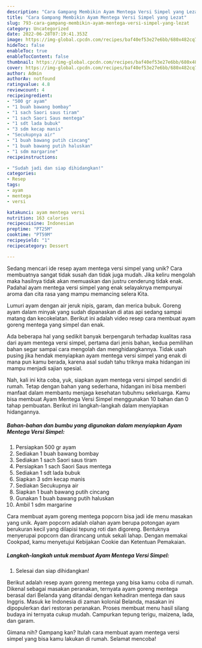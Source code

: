 ```yaml
---
description: "Cara Gampang Membikin Ayam Mentega Versi Simpel yang Lezat"
title: "Cara Gampang Membikin Ayam Mentega Versi Simpel yang Lezat"
slug: 793-cara-gampang-membikin-ayam-mentega-versi-simpel-yang-lezat
category: Uncategorized
date: 2022-06-28T07:19:41.353Z
image: https://img-global.cpcdn.com/recipes/baf40ef53e27e6bb/680x482cq70/ayam-mentega-versi-simpel-foto-resep-utama.jpg
hideToc: false
enableToc: true
enableTocContent: false
thumbnail: https://img-global.cpcdn.com/recipes/baf40ef53e27e6bb/680x482cq70/ayam-mentega-versi-simpel-foto-resep-utama.jpg
cover: https://img-global.cpcdn.com/recipes/baf40ef53e27e6bb/680x482cq70/ayam-mentega-versi-simpel-foto-resep-utama.jpg
author: Admin
authorAv: notfound
ratingvalue: 4.8
reviewcount: 4
recipeingredient:
- "500 gr ayam"
- "1 buah bawang bombay"
- "1 sach Saori saus tiram"
- "1 sach Saori Saus mentega"
- "1 sdt lada bubuk"
- "3 sdm kecap manis"
- "Secukupnya air"
- "1 buah bawang putih cincang"
- "1 buah bawang putih haluskan"
- "1 sdm margarine"
recipeinstructions:

- "Sudah jadi dan siap dihidangkan!"
categories:
- Resep
tags:
- ayam
- mentega
- versi

katakunci: ayam mentega versi 
nutrition: 163 calories
recipecuisine: Indonesian
preptime: "PT25M"
cooktime: "PT59M"
recipeyield: "1"
recipecategory: Dessert

---
```





Sedang mencari ide resep ayam mentega versi simpel yang unik? Cara membuatnya sangat tidak susah dan tidak juga mudah. Jika keliru mengolah maka hasilnya tidak akan memuaskan dan justru cenderung tidak enak. Padahal ayam mentega versi simpel yang enak selayaknya mempunyai aroma dan cita rasa yang mampu memancing selera Kita.





Lumuri ayam dengan air jeruk nipis, garam, dan merica bubuk. Goreng ayam dalam minyak yang sudah dipanaskan di atas api sedang sampai matang dan kecokelatan. Berikut ini adalah video resep cara membuat ayam goreng mentega yang simpel dan enak.

Ada beberapa hal yang sedikit banyak berpengaruh terhadap kualitas rasa dari ayam mentega versi simpel, pertama dari jenis bahan, kedua pemilihan bahan segar sampai cara mengolah dan menghidangkannya. Tidak usah pusing jika hendak menyiapkan ayam mentega versi simpel yang enak di mana pun kamu berada, karena asal sudah tahu triknya maka hidangan ini mampu menjadi sajian spesial.






Nah, kali ini kita coba, yuk, siapkan ayam mentega versi simpel sendiri di rumah. Tetap dengan bahan yang sederhana, hidangan ini bisa memberi manfaat dalam membantu menjaga kesehatan tubuhmu sekeluarga. Kamu bisa membuat Ayam Mentega Versi Simpel menggunakan 10 bahan dan 0 tahap pembuatan. Berikut ini langkah-langkah dalam menyiapkan hidangannya.

<!--inarticleads1-->

##### Bahan-bahan dan bumbu yang digunakan dalam menyiapkan Ayam Mentega Versi Simpel:

1. Persiapkan 500 gr ayam
1. Sediakan 1 buah bawang bombay
1. Sediakan 1 sach Saori saus tiram
1. Persiapkan 1 sach Saori Saus mentega
1. Sediakan 1 sdt lada bubuk
1. Siapkan 3 sdm kecap manis
1. Sediakan Secukupnya air
1. Siapkan 1 buah bawang putih cincang
1. Gunakan 1 buah bawang putih haluskan
1. Ambil 1 sdm margarine


Cara membuat ayam goreng mentega popcorn bisa jadi ide menu masakan yang unik. Ayam popcorn adalah olahan ayam berupa potongan ayam berukuran kecil yang dilapisi tepung roti dan digoreng. Bentuknya menyerupai popcorn dan dirancang untuk sekali lahap. Dengan memakai Cookpad, kamu menyetujui Kebijakan Cookie dan Ketentuan Pemakaian. 

<!--inarticleads2-->

##### Langkah-langkah untuk membuat Ayam Mentega Versi Simpel:


1. Selesai dan siap dihidangkan!

Berikut adalah resep ayam goreng mentega yang bisa kamu coba di rumah. Dikenal sebagai masakan peranakan, ternyata ayam goreng mentega berasal dari Belanda yang ditandai dengan kehadiran mentega dan saus Inggris. Masuk ke Indonesia di zaman kolonial Belanda, masakan ini dipopulerkan dari restoran peranakan. Proses membuat menu hasil silang budaya ini ternyata cukup mudah. Campurkan tepung terigu, maizena, lada, dan garam. 

Gimana nih? Gampang kan? Itulah cara membuat ayam mentega versi simpel yang bisa kamu lakukan di rumah. Selamat mencoba!
